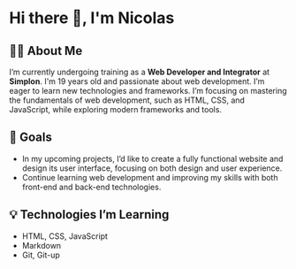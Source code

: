 # Hi there 👋, I'm Nicolas

## 👨‍💻 About Me
I’m currently undergoing training as a **Web Developer and Integrator** at **Simplon**. I'm 19 years old and passionate about web development. I’m eager to learn new technologies and frameworks. I’m focusing on mastering the fundamentals of web development, such as HTML, CSS, and JavaScript, while exploring modern frameworks and tools.

## 🚀 Goals
- In my upcoming projects, I’d like to create a fully functional website and design its user interface, focusing on both design and user experience.
- Continue learning web development and improving my skills with both front-end and back-end technologies.

## 💡 Technologies I’m Learning
- HTML, CSS, JavaScript
- Markdown
- Git, Git-up